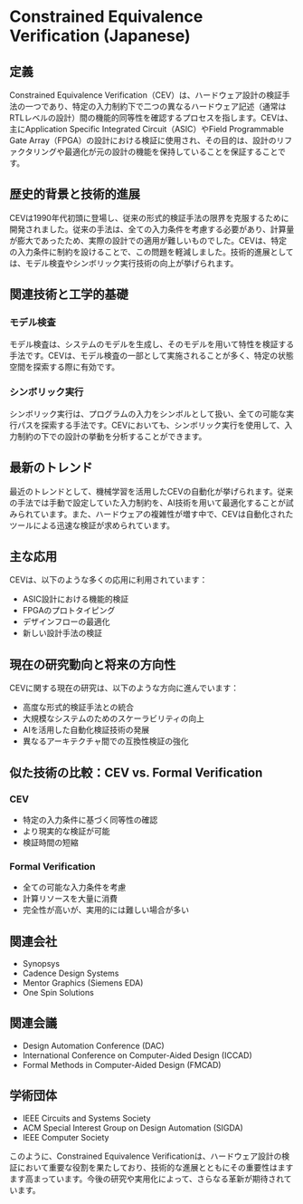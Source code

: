 # Constrained Equivalence Verification (Japanese)

## 定義
Constrained Equivalence Verification（CEV）は、ハードウェア設計の検証手法の一つであり、特定の入力制約下で二つの異なるハードウェア記述（通常はRTLレベルの設計）間の機能的同等性を確認するプロセスを指します。CEVは、主にApplication Specific Integrated Circuit（ASIC）やField Programmable Gate Array（FPGA）の設計における検証に使用され、その目的は、設計のリファクタリングや最適化が元の設計の機能を保持していることを保証することです。

## 歴史的背景と技術的進展
CEVは1990年代初頭に登場し、従来の形式的検証手法の限界を克服するために開発されました。従来の手法は、全ての入力条件を考慮する必要があり、計算量が膨大であったため、実際の設計での適用が難しいものでした。CEVは、特定の入力条件に制約を設けることで、この問題を軽減しました。技術的進展としては、モデル検査やシンボリック実行技術の向上が挙げられます。

## 関連技術と工学的基礎
### モデル検査
モデル検査は、システムのモデルを生成し、そのモデルを用いて特性を検証する手法です。CEVは、モデル検査の一部として実施されることが多く、特定の状態空間を探索する際に有効です。

### シンボリック実行
シンボリック実行は、プログラムの入力をシンボルとして扱い、全ての可能な実行パスを探索する手法です。CEVにおいても、シンボリック実行を使用して、入力制約の下での設計の挙動を分析することができます。

## 最新のトレンド
最近のトレンドとして、機械学習を活用したCEVの自動化が挙げられます。従来の手法では手動で設定していた入力制約を、AI技術を用いて最適化することが試みられています。また、ハードウェアの複雑性が増す中で、CEVは自動化されたツールによる迅速な検証が求められています。

## 主な応用
CEVは、以下のような多くの応用に利用されています：
- ASIC設計における機能的検証
- FPGAのプロトタイピング
- デザインフローの最適化
- 新しい設計手法の検証

## 現在の研究動向と将来の方向性
CEVに関する現在の研究は、以下のような方向に進んでいます：
- 高度な形式的検証手法との統合
- 大規模なシステムのためのスケーラビリティの向上
- AIを活用した自動化検証技術の発展
- 異なるアーキテクチャ間での互換性検証の強化

## 似た技術の比較：CEV vs. Formal Verification
### CEV
- 特定の入力条件に基づく同等性の確認
- より現実的な検証が可能
- 検証時間の短縮

### Formal Verification
- 全ての可能な入力条件を考慮
- 計算リソースを大量に消費
- 完全性が高いが、実用的には難しい場合が多い

## 関連会社
- Synopsys
- Cadence Design Systems
- Mentor Graphics (Siemens EDA)
- One Spin Solutions

## 関連会議
- Design Automation Conference (DAC)
- International Conference on Computer-Aided Design (ICCAD)
- Formal Methods in Computer-Aided Design (FMCAD)

## 学術団体
- IEEE Circuits and Systems Society
- ACM Special Interest Group on Design Automation (SIGDA)
- IEEE Computer Society

このように、Constrained Equivalence Verificationは、ハードウェア設計の検証において重要な役割を果たしており、技術的な進展とともにその重要性はますます高まっています。今後の研究や実用化によって、さらなる革新が期待されています。